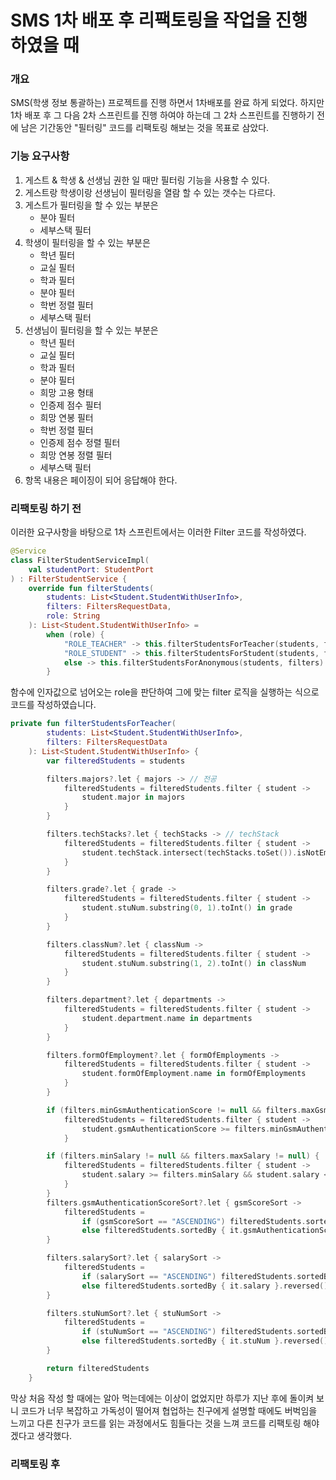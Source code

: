 # SMS 1차 배포 후 리팩토링을 작업을 진행 하였을 때

### 개요

SMS(학생 정보 통괄하는) 프로젝트를 진행 하면서 1차배포를 완료 하게 되었다. 하지만 1차 배포 후 그 다음 2차 스프린트를 진행 하여야 하는데 그 2차 스프린트를 진행하기 전에 남은 기간동안 "필터링" 코드를 리팩토링 해보는 것을 목표로 삼았다.



### 기능 요구사항

1. 게스트 & 학생 & 선생님 권한 일 때만 필터링 기능을 사용할 수 있다.
2. 게스트랑 학생이랑 선생님이 필터링을 열람 할 수 있는 갯수는 다르다.
3. 게스트가 필터링을 할 수 있는 부분은
   * 분야 필터
   *     세부스택 필터
4. 학생이 필터링을 할 수 있는 부분은
   * 학년 필터
   * 교실 필터
   * 학과 필터
   * 분야 필터
   * 학번 정렬 필터
   * 세부스택 필터
5. 선생님이 필터링을 할 수 있는 부분은
   * 학년 필터
   * 교실 필터
   * 학과 필터
   * 분야 필터
   * 희망 고용 형태
   * 인증제 점수 필터
   * 희망 연봉 필터
   * 학번 정렬 필터
   * 인증제 점수 정렬 필터
   * 희망 연봉 정렬 필터
   * 세부스택 필터
6. 항목 내용은 페이징이 되어 응답해야 한다.

### 리팩토링 하기 전

이러한 요구사항을 바탕으로 1차 스프린트에서는 이러한 Filter 코드를 작성하였다.

```kotlin
@Service
class FilterStudentServiceImpl(
    val studentPort: StudentPort
) : FilterStudentService {
    override fun filterStudents(
        students: List<Student.StudentWithUserInfo>,
        filters: FiltersRequestData,
        role: String
    ): List<Student.StudentWithUserInfo> =
        when (role) {
            "ROLE_TEACHER" -> this.filterStudentsForTeacher(students, filters)
            "ROLE_STUDENT" -> this.filterStudentsForStudent(students, filters)
            else -> this.filterStudentsForAnonymous(students, filters)
        }
```

함수에 인자값으로 넘어오는 role을 판단하여 그에 맞는 filter 로직을 실행하는 식으로 코드를 작성하였습니다.

```kotlin
private fun filterStudentsForTeacher(
        students: List<Student.StudentWithUserInfo>,
        filters: FiltersRequestData
    ): List<Student.StudentWithUserInfo> {
        var filteredStudents = students

        filters.majors?.let { majors -> // 전공
            filteredStudents = filteredStudents.filter { student ->
                student.major in majors
            }
        }

        filters.techStacks?.let { techStacks -> // techStack
            filteredStudents = filteredStudents.filter { student ->
                student.techStack.intersect(techStacks.toSet()).isNotEmpty()
            }
        }

        filters.grade?.let { grade ->
            filteredStudents = filteredStudents.filter { student ->
                student.stuNum.substring(0, 1).toInt() in grade
            }
        }

        filters.classNum?.let { classNum ->
            filteredStudents = filteredStudents.filter { student ->
                student.stuNum.substring(1, 2).toInt() in classNum
            }
        }

        filters.department?.let { departments ->
            filteredStudents = filteredStudents.filter { student ->
                student.department.name in departments
            }
        }

        filters.formOfEmployment?.let { formOfEmployments ->
            filteredStudents = filteredStudents.filter { student ->
                student.formOfEmployment.name in formOfEmployments
            }
        }

        if (filters.minGsmAuthenticationScore != null && filters.maxGsmAuthenticationScore != null)
            filteredStudents = filteredStudents.filter { student ->
                student.gsmAuthenticationScore >= filters.minGsmAuthenticationScore && student.gsmAuthenticationScore <= filters.maxGsmAuthenticationScore
            }

        if (filters.minSalary != null && filters.maxSalary != null) {
            filteredStudents = filteredStudents.filter { student ->
                student.salary >= filters.minSalary && student.salary <= filters.maxSalary
            }
        }
        filters.gsmAuthenticationScoreSort?.let { gsmScoreSort ->
            filteredStudents =
                if (gsmScoreSort == "ASCENDING") filteredStudents.sortedBy { it.gsmAuthenticationScore }
                else filteredStudents.sortedBy { it.gsmAuthenticationScore }.reversed()
        }

        filters.salarySort?.let { salarySort ->
            filteredStudents =
                if (salarySort == "ASCENDING") filteredStudents.sortedBy { it.salary }
                else filteredStudents.sortedBy { it.salary }.reversed()
        }

        filters.stuNumSort?.let { stuNumSort ->
            filteredStudents =
                if (stuNumSort == "ASCENDING") filteredStudents.sortedBy { it.stuNum }
                else filteredStudents.sortedBy { it.stuNum }.reversed()
        }

        return filteredStudents
    }
```

막상 처음 작성 할 때에는 알아 먹는데에는 이상이 없었지만 하루가 지난 후에 돌이켜 보니 코드가 너무 복잡하고 가독성이 떨어져 협업하는 친구에게 설명할 때에도 버벅임을 느끼고 다른 친구가 코드를 읽는 과정에서도 힘들다는 것을 느껴 코드를 리팩토링 해야겠다고 생각했다.



### 리팩토링 후

